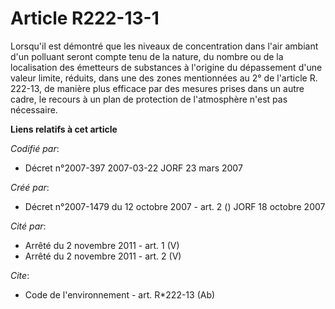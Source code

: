 # Article R222-13-1

Lorsqu'il est démontré que les niveaux de concentration dans l'air ambiant d'un polluant seront compte tenu de la nature, du
nombre ou de la localisation des émetteurs de substances à l'origine du dépassement d'une valeur limite, réduits, dans une
des zones mentionnées au 2° de l'article R. 222-13, de manière plus efficace par des mesures prises dans un autre cadre, le
recours à un plan de protection de l'atmosphère n'est pas nécessaire.

**Liens relatifs à cet article**

_Codifié par_:

  - Décret n°2007-397 2007-03-22 JORF 23 mars 2007

_Créé par_:

  - Décret n°2007-1479 du 12 octobre 2007 - art. 2 () JORF 18 octobre 2007

_Cité par_:

  - Arrêté du 2 novembre 2011 - art. 1 (V)
  - Arrêté du 2 novembre 2011 - art. 2 (V)

_Cite_:

  - Code de l'environnement - art. R*222-13 (Ab)

